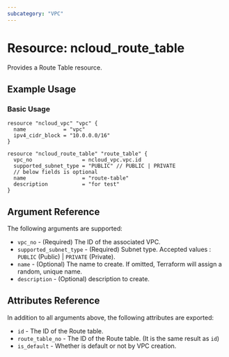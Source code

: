 ```yaml
---
subcategory: "VPC"
---
```



# Resource: ncloud_route_table

Provides a Route Table resource.

## Example Usage

### Basic Usage

```hcl
resource "ncloud_vpc" "vpc" {
  name            = "vpc"
  ipv4_cidr_block = "10.0.0.0/16"
}

resource "ncloud_route_table" "route_table" {
  vpc_no                = ncloud_vpc.vpc.id  
  supported_subnet_type = "PUBLIC" // PUBLIC | PRIVATE
  // below fields is optional
  name                  = "route-table"
  description           = "for test"
}
```

## Argument Reference

The following arguments are supported:

* `vpc_no` - (Required) The ID of the associated VPC.
* `supported_subnet_type` - (Required) Subnet type. Accepted values : `PUBLIC` (Public) | `PRIVATE` (Private). 
* `name` - (Optional) The name to create. If omitted, Terraform will assign a random, unique name.
* `description` - (Optional) description to create.

## Attributes Reference

In addition to all arguments above, the following attributes are exported:

* `id` - The ID of the Route table.
* `route_table_no` - The ID of the Route table. (It is the same result as `id`)
* `is_default` - Whether is default or not by VPC creation.